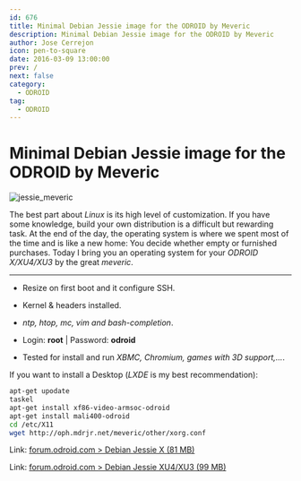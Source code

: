 ```yaml
---
id: 676
title: Minimal Debian Jessie image for the ODROID by Meveric
description: Minimal Debian Jessie image for the ODROID by Meveric
author: Jose Cerrejon
icon: pen-to-square
date: 2016-03-09 13:00:00
prev: /
next: false
category:
  - ODROID
tag:
  - ODROID
---
```


# Minimal Debian Jessie image for the ODROID by Meveric

![jessie_meveric](/images/2016/03/jessie_meveric.png)

The best part about *Linux* is its high level of customization. If you have some knowledge, build your own distribution is a difficult but rewarding task. At the end of the day, the operating system is where we spent most of the time and is like a new home: You decide whether empty or furnished purchases. Today I bring you an operating system for your *ODROID X/XU4/XU3* by the great *meveric*.

- - -
* Resize on first boot and it configure SSH.

* Kernel & headers installed.

* *ntp, htop, mc, vim and bash-completion*.

* Login: **root** | Password: **odroid**

* Tested for install and run *XBMC, Chromium, games with 3D support,...*.

If you want to install a Desktop (*LXDE* is my best recommendation):

```bash
apt-get upodate
taskel
apt-get install xf86-video-armsoc-odroid
apt-get install mali400-odroid
cd /etc/X11
wget http://oph.mdrjr.net/meveric/other/xorg.conf
```

Link: [forum.odroid.com > Debian Jessie X (81 MB)](http://forum.odroid.com/viewtopic.php?f=23&t=19281)

Link: [forum.odroid.com > Debian Jessie XU4/XU3 (99 MB)](http://forum.odroid.com/viewtopic.php?f=96&t=17542)